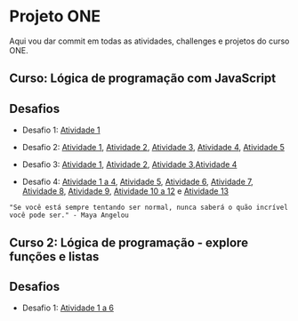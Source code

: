
# Projeto ONE

Aqui vou dar commit em todas as atividades, challenges e projetos do curso ONE.

## Curso: Lógica de programação com JavaScript

## Desafios
- Desafio 1: [Atividade 1](https://github.com/weszzy/projeto-one/blob/main/L%C3%B3gica%20de%20programa%C3%A7%C3%A3o%20com%20JavaScript/desafio1/app.js)

- Desafio 2: [Atividade 1](https://github.com/weszzy/projeto-one/blob/main/L%C3%B3gica%20de%20programa%C3%A7%C3%A3o%20com%20JavaScript/desafio2/atividade1.js), [Atividade 2](https://github.com/weszzy/projeto-one/blob/main/L%C3%B3gica%20de%20programa%C3%A7%C3%A3o%20com%20JavaScript/desafio2/atividade2.js), [Atividade 3](https://github.com/weszzy/projeto-one/blob/main/L%C3%B3gica%20de%20programa%C3%A7%C3%A3o%20com%20JavaScript/desafio2/atividade3.js), [Atividade 4](https://github.com/weszzy/projeto-one/blob/main/L%C3%B3gica%20de%20programa%C3%A7%C3%A3o%20com%20JavaScript/desafio2/atividade4.js), [Atividade 5](https://github.com/weszzy/projeto-one/blob/main/L%C3%B3gica%20de%20programa%C3%A7%C3%A3o%20com%20JavaScript/desafio2/atividade5.js)

- Desafio 3: [Atividade 1](https://github.com/weszzy/projeto-one/blob/main/L%C3%B3gica%20de%20programa%C3%A7%C3%A3o%20com%20JavaScript/desafio3/atividade1.js), [Atividade 2](https://github.com/weszzy/projeto-one/blob/main/L%C3%B3gica%20de%20programa%C3%A7%C3%A3o%20com%20JavaScript/desafio3/atividade2.js), [Atividade 3](https://github.com/weszzy/projeto-one/blob/main/L%C3%B3gica%20de%20programa%C3%A7%C3%A3o%20com%20JavaScript/desafio3/atividade3.js),[Atividade 4](https://github.com/weszzy/projeto-one/blob/main/L%C3%B3gica%20de%20programa%C3%A7%C3%A3o%20com%20JavaScript/desafio3/atividade4.js.js)

- Desafio 4: [Atividade 1 a 4](https://github.com/weszzy/projeto-one/blob/main/L%C3%B3gica%20de%20programa%C3%A7%C3%A3o%20com%20JavaScript/desafio4/atv1a4.js), [Atividade 5](https://github.com/weszzy/projeto-one/blob/main/L%C3%B3gica%20de%20programa%C3%A7%C3%A3o%20com%20JavaScript/desafio4/atividade5.js), [Atividade 6](https://github.com/weszzy/projeto-one/blob/main/L%C3%B3gica%20de%20programa%C3%A7%C3%A3o%20com%20JavaScript/desafio4/atividade6.js), [Atividade 7](https://github.com/weszzy/projeto-one/blob/main/L%C3%B3gica%20de%20programa%C3%A7%C3%A3o%20com%20JavaScript/desafio4/atividade7.js), [Atividade 8](https://github.com/weszzy/projeto-one/blob/main/L%C3%B3gica%20de%20programa%C3%A7%C3%A3o%20com%20JavaScript/desafio4/atividade8.js), [Atividade 9](https://github.com/weszzy/projeto-one/blob/main/L%C3%B3gica%20de%20programa%C3%A7%C3%A3o%20com%20JavaScript/desafio4/atividade9.js), [Atividade 10 a 12](https://github.com/weszzy/projeto-one/blob/main/L%C3%B3gica%20de%20programa%C3%A7%C3%A3o%20com%20JavaScript/desafio4/atividade10a12.js) e [Atividade 13](https://github.com/weszzy/projeto-one/blob/main/L%C3%B3gica%20de%20programa%C3%A7%C3%A3o%20com%20JavaScript/desafio4/atividade13.js)

``` "Se você está sempre tentando ser normal, nunca saberá o quão incrível você pode ser." - Maya Angelou ```


## Curso 2: Lógica de programação - explore funções e listas

## Desafios
- Desafio 1: [Atividade 1 a 6](https://github.com/weszzy/projeto-one/blob/main/L%C3%B3gica%20de%20programa%C3%A7%C3%A3o%20-%20explore%20fun%C3%A7%C3%B5es%20e%20listas/desafio1/atividade1a6.js)